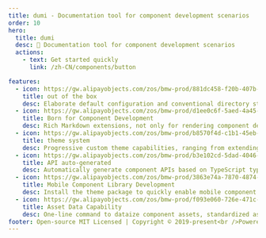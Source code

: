 ```yaml
---
title: dumi - Documentation tool for component development scenarios
order: 10
hero:
  title: dumi
  desc: 📖 Documentation tool for component development scenarios
  actions:
    - text: Get started quickly
      link: /zh-CN/components/button

features:
  - icon: https://gw.alipayobjects.com/zos/bmw-prod/881dc458-f20b-407b-947a-95104b5ec82b/k79dm8ih_w144_h144.png
    title: out of the box
    desc: Elaborate default configuration and conventional directory structure help developers get started at zero cost, so that all attention can be focused on document writing and component development
  - icon: https://gw.alipayobjects.com/zos/bmw-prod/d1ee0c6f-5aed-4a45-a507-339a4bfe076c/k7bjsocq_w144_h144.png
    title: Born for Component Development
    desc: Rich Markdown extensions, not only for rendering component demos, making component documents not only easy to write and manage, but also good-looking and easy to use
  - icon: https://gw.alipayobjects.com/zos/bmw-prod/b8570f4d-c1b1-45eb-a1da-abff53159967/kj9t990h_w144_h144.png
    title: theme system
    desc: Progressive custom theme capabilities, ranging from extending your own Markdown tags to customizing a complete theme package, all up to you
  - icon: https://gw.alipayobjects.com/zos/bmw-prod/b3e102cd-5dad-4046-a02a-be33241d1cc7/kj9t8oji_w144_h144.png
    title: API auto-generated
    desc: Automatically generate component APIs based on TypeScript type definitions, components are always "the same as they appear"
  - icon: https://gw.alipayobjects.com/zos/bmw-prod/3863e74a-7870-4874-b1e1-00a8cdf47684/kj9t7ww3_w144_h144.png
    title: Mobile Component Library Development
    desc: Install the theme package to quickly enable mobile component research and development capabilities, built-in mobile high-definition rendering solution
  - icon: https://gw.alipayobjects.com/zos/bmw-prod/f093e060-726e-471c-a53e-e988ed3f560c/kj9t9sk7_w144_h144.png
    title: Asset Data Capability
    desc: One-line command to dataize component assets, standardized asset data can be connected with downstream productivity tools
footer: Open-source MIT Licensed | Copyright © 2019-present<br />Powered by self
---
```

